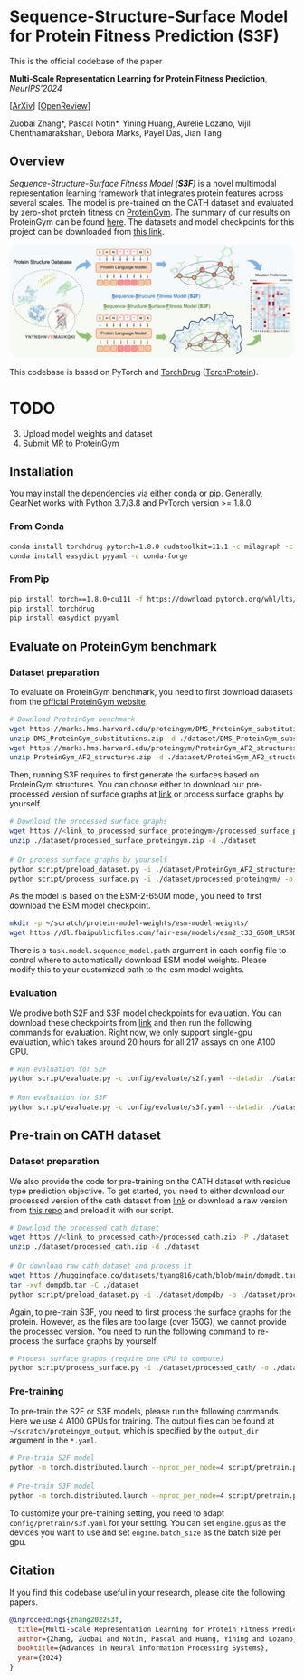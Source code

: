 # Sequence-Structure-Surface Model for Protein Fitness Prediction (S3F)

This is the official codebase of the paper

**Multi-Scale Representation Learning for Protein Fitness Prediction**, *NeurIPS'2024*

[[ArXiv]()] [[OpenReview](https://openreview.net/forum?id=kWMVzIdCEn)]

Zuobai Zhang*, Pascal Notin*, Yining Huang, Aurelie Lozano, Vijil Chenthamarakshan, Debora Marks, Payel Das, Jian Tang

## Overview

*Sequence-Structure-Surface Fitness Model (**S3F**)* is a novel multimodal representation learning framework that integrates protein features across several scales. The model is pre-trained on the CATH dataset and evaluated by zero-shot protein fitness on [ProteinGym](https://proteingym.org/). The summary of our results on ProteinGym can be found [here](./asset/DMS_substitutions_Spearman_DMS_level.csv). The datasets and model checkpoints for this project can be downloaded from [this link]().

![GearNet](./asset/s3f.png)

This codebase is based on PyTorch and [TorchDrug] ([TorchProtein](https://torchprotein.ai)). 

[TorchDrug]: https://github.com/DeepGraphLearning/torchdrug

# TODO
3. Upload model weights and dataset
4. Submit MR to ProteinGym

## Installation

You may install the dependencies via either conda or pip. Generally, GearNet works
with Python 3.7/3.8 and PyTorch version >= 1.8.0.

### From Conda

```bash
conda install torchdrug pytorch=1.8.0 cudatoolkit=11.1 -c milagraph -c pytorch-lts -c pyg -c conda-forge
conda install easydict pyyaml -c conda-forge
```

### From Pip

```bash
pip install torch==1.8.0+cu111 -f https://download.pytorch.org/whl/lts/1.8/torch_lts.html
pip install torchdrug
pip install easydict pyyaml
```

## Evaluate on ProteinGym benchmark

### Dataset preparation 
To evaluate on ProteinGym benchmark, you need to first download datasets from the [official ProteinGym website](https://proteingym.org/).
```bash
# Download ProteinGym benchmark
wget https://marks.hms.harvard.edu/proteingym/DMS_ProteinGym_substitutions.zip -O ./dataset
unzip DMS_ProteinGym_substitutions.zip -d ./dataset/DMS_ProteinGym_substitutions
wget https://marks.hms.harvard.edu/proteingym/ProteinGym_AF2_structures.zip -O ./dataset
unzip ProteinGym_AF2_structures.zip -d ./dataset/ProteinGym_AF2_structures
```

Then, running S3F requires to first generate the surfaces based on ProteinGym structures. You can choose either to download our pre-processed version of surface graphs at [link]() or process surface graphs by yourself.
```bash
# Download the processed surface graphs
wget https://<link_to_processed_surface_proteingym>/processed_surface_proteingym.zip -P ./dataset
unzip ./dataset/processed_surface_proteingym.zip -d ./dataset

# Or process surface graphs by yourself
python script/preload_dataset.py -i ./dataset/ProteinGym_AF2_structures/ -o ./dataset/processed_proteingym/
python script/process_surface.py -i ./dataset/processed_proteingym/ -o ./dataset/processed_surface_proteingym/
```

As the model is based on the ESM-2-650M model, you need to first download the ESM model checkpoint.
```bash
mkdir -p ~/scratch/protein-model-weights/esm-model-weights/
wget https://dl.fbaipublicfiles.com/fair-esm/models/esm2_t33_650M_UR50D.pt -P ~/scratch/protein-model-weights/esm-model-weights/
```
There is a `task.model.sequence_model.path` argument in each config file to control where to automatically download ESM model weights. Please modify this to your customized path to the esm model weights.


### Evaluation

We prodive both S2F and S3F model checkpoints for evaluation. You can download these checkpoints from [link]() and then run the following commands for evaluation. Right now, we only support single-gpu evaluation, which takes around 20 hours for all 217 assays on one A100 GPU.

```bash
# Run evaluation for S2F
python script/evaluate.py -c config/evaluate/s2f.yaml --datadir ./dataset/DMS_ProteinGym_substitutions --structdir ./dataset/ProteinGym_AF2_structures --ckpt <path_to_ckpt>

# Run evaluation for S3F
python script/evaluate.py -c config/evaluate/s3f.yaml --datadir ./dataset/DMS_ProteinGym_substitutions --structdir ./dataset/ProteinGym_AF2_structures --surfdir ./dataset/processed_surface_proteingym/ --ckpt <path_to_ckpt>
```

## Pre-train on CATH dataset

### Dataset preparation 
We also provide the code for pre-training on the CATH dataset with residue type prediction objective.
To get started, you need to either download our processed version of the cath dataset from [link]() or download a raw version from [this repo](https://github.com/tyang816/ProtSSN) and preload it with our script.

```bash
# Download the processed cath dataset
wget https://<link_to_processed_cath>/processed_cath.zip -P ./dataset
unzip ./dataset/processed_cath.zip -d ./dataset

# Or download raw cath dataset and process it
wget https://huggingface.co/datasets/tyang816/cath/blob/main/dompdb.tar -P ./dataset
tar -xvf dompdb.tar -C ./dataset
python script/preload_dataset.py -i ./dataset/dompdb/ -o ./dataset/processed_cath/
```

Again, to pre-train S3F, you need to first process the surface graphs for the protein. However, as the files are too large (over 150G), we cannot provide the processed version. You need to run the following command to re-process the surface graphs by yourself.
```bash
# Process surface graphs (require one GPU to compute)
python script/process_surface.py -i ./dataset/processed_cath/ -o ./dataset/processed_surface_cath/
```


### Pre-training

To pre-train the S2F or S3F models, please run the following commands. Here we use 4 A100 GPUs for training. The output files can be found at `~/scratch/proteingym_output`, which is specified by the `output_dir` argument in the `*.yaml`.
```bash
# Pre-train S2F model
python -m torch.distributed.launch --nproc_per_node=4 script/pretrain.py -c config/pretrain/s2f.yaml --datadir ./dataset/processed_cath

# Pre-train S3F model
python -m torch.distributed.launch --nproc_per_node=4 script/pretrain.py -c config/pretrain/s3f.yaml --datadir ./dataset/processed_cath --surfdir ./dataset/processed_surface_cath
```

To customize your pre-training setting, you need to adapt `config/pretrain/s3f.yaml` for your setting. You can set `engine.gpus` as the devices you want to use and set `engine.batch_size` as the batch size per gpu.

## Citation
If you find this codebase useful in your research, please cite the following papers.

```bibtex
@inproceedings{zhang2022s3f,
  title={Multi-Scale Representation Learning for Protein Fitness Prediction},
  author={Zhang, Zuobai and Notin, Pascal and Huang, Yining and Lozano, Aurelie and Chenthamarakshan, Vijil and Marks, Debora and Das, Payel and Tang, Jian},
  booktitle={Advances in Neural Information Processing Systems},
  year={2024}
}
```